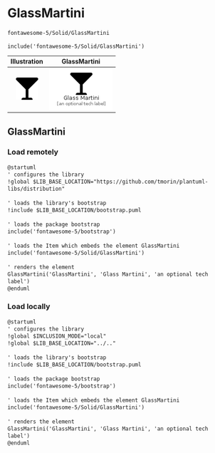 # GlassMartini


```text
fontawesome-5/Solid/GlassMartini
```

```text
include('fontawesome-5/Solid/GlassMartini')
```



| Illustration | GlassMartini |
| :---: | :---: |
| ![illustration for Illustration](../../fontawesome-5/Solid/GlassMartini.png) | ![illustration for GlassMartini](../../fontawesome-5/Solid/GlassMartini.Local.png) |




## GlassMartini

### Load remotely
```plantuml
@startuml
' configures the library
!global $LIB_BASE_LOCATION="https://github.com/tmorin/plantuml-libs/distribution"

' loads the library's bootstrap
!include $LIB_BASE_LOCATION/bootstrap.puml

' loads the package bootstrap
include('fontawesome-5/bootstrap')

' loads the Item which embeds the element GlassMartini
include('fontawesome-5/Solid/GlassMartini')

' renders the element
GlassMartini('GlassMartini', 'Glass Martini', 'an optional tech label')
@enduml
```

### Load locally
```plantuml
@startuml
' configures the library
!global $INCLUSION_MODE="local"
!global $LIB_BASE_LOCATION="../.."

' loads the library's bootstrap
!include $LIB_BASE_LOCATION/bootstrap.puml

' loads the package bootstrap
include('fontawesome-5/bootstrap')

' loads the Item which embeds the element GlassMartini
include('fontawesome-5/Solid/GlassMartini')

' renders the element
GlassMartini('GlassMartini', 'Glass Martini', 'an optional tech label')
@enduml
```

